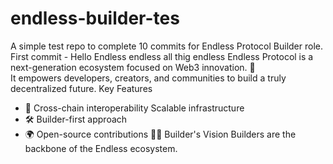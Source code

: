 # endless-builder-tes
A simple test repo to complete 10 commits for Endless Protocol Builder role.
First commit - Hello Endless
endless
all thig endless
Endless Protocol is a next-generation ecosystem focused on Web3 innovation. 🚀  
It empowers developers, creators, and communities to build a truly decentralized future.
Key Features
- 🔗 Cross-chain interoperability
Scalable infrastructure  
- 🛠️ Builder-first approach  
- 🌍 Open-source contributions
🧑‍💻 Builder's Vision
Builders are the backbone of the Endless ecosystem.